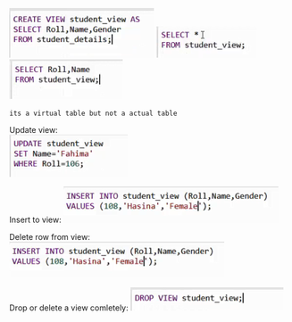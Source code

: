 ![](./images-ect/v.PNG)
![](./images-ect/v2.PNG)
![](./images-ect/v3.PNG)

```
its a virtual table but not a actual table
```
 
Update view:  
![](./images-ect/updateview.PNG)

Insert to view: 
![](./images-ect/insetintoview.PNG)

Delete row from view: 
![](./images-ect/insetintoview.PNG)

Drop or delete a view comletely: 
![](./images-ect/drop.PNG) 


